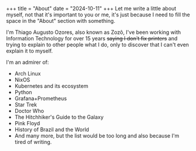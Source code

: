 +++
title = "About"
date = "2024-10-11"
+++
Let me write a little about myself, not that it's important to you or me, it's just because I need to fill the space in the "About" section with something.

I'm Thiago Augusto Ozores, also known as Zozô, I've been working with Information Technology for over 15 years ~~saying I don't fix printers~~ and trying to explain to other people what I do, only to discover that I can't even explain it to myself.

I'm an admirer of:

* Arch Linux
* NixOS
* Kubernetes and its ecosystem
* Python
* Grafana+Prometheus
* Star Trek
* Doctor Who
* The Hitchhiker's Guide to the Galaxy
* Pink Floyd
* History of Brazil and the World
* And many more, but the list would be too long and also because I'm tired of writing.
